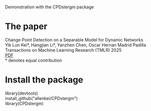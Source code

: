 Demonstration with the CPDstergm package

# The paper
Change Point Detection on a Separable Model for Dynamic Networks\
Yik Lun Kei\*, Hangjian Li\*, Yanzhen Chen, Oscar Hernan Madrid Padilla\
Transactions on Machine Learning Research (TMLR) 2025\
[PDF](https://arxiv.org/pdf/2303.17642.pdf)\
\* denotes equal contribution

# Install the package
library(devtools)\
install_github("allenkei/CPDstergm")\
library(CPDstergm)
